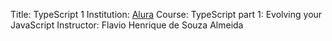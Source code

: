 Title: TypeScript 1
Institution: [Alura](https://www.alura.com.br/)
Course: TypeScript part 1: Evolving your JavaScript
Instructor: Flavio Henrique de Souza Almeida